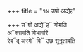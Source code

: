 +++
title = "१४ उषो अद्येह"

+++
उ᳓षो अद्ये᳓ह᳓ गोमति  
अ᳓श्वावति विभावरि  
रेव᳓द् अस्मे᳓ वि᳓ उछ सूनृतावति